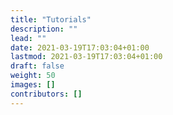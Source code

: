 ```yaml
---
title: "Tutorials"
description: ""
lead: ""
date: 2021-03-19T17:03:04+01:00
lastmod: 2021-03-19T17:03:04+01:00
draft: false
weight: 50
images: []
contributors: []
---
```

